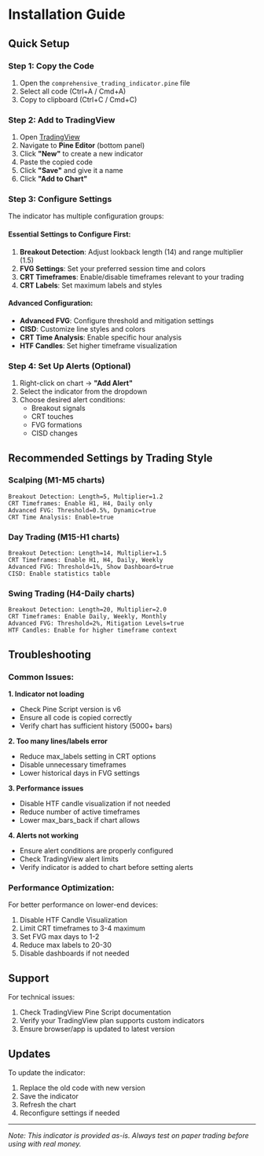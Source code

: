 # Installation Guide

## Quick Setup

### Step 1: Copy the Code
1. Open the `comprehensive_trading_indicator.pine` file
2. Select all code (Ctrl+A / Cmd+A)
3. Copy to clipboard (Ctrl+C / Cmd+C)

### Step 2: Add to TradingView
1. Open [TradingView](https://tradingview.com)
2. Navigate to **Pine Editor** (bottom panel)
3. Click **"New"** to create a new indicator
4. Paste the copied code
5. Click **"Save"** and give it a name
6. Click **"Add to Chart"**

### Step 3: Configure Settings
The indicator has multiple configuration groups:

#### Essential Settings to Configure First:
1. **Breakout Detection**: Adjust lookback length (14) and range multiplier (1.5)
2. **FVG Settings**: Set your preferred session time and colors
3. **CRT Timeframes**: Enable/disable timeframes relevant to your trading
4. **CRT Labels**: Set maximum labels and styles

#### Advanced Configuration:
- **Advanced FVG**: Configure threshold and mitigation settings
- **CISD**: Customize line styles and colors
- **CRT Time Analysis**: Enable specific hour analysis
- **HTF Candles**: Set higher timeframe visualization

### Step 4: Set Up Alerts (Optional)
1. Right-click on chart → **"Add Alert"**
2. Select the indicator from the dropdown
3. Choose desired alert conditions:
   - Breakout signals
   - CRT touches
   - FVG formations
   - CISD changes

## Recommended Settings by Trading Style

### Scalping (M1-M5 charts)
```
Breakout Detection: Length=5, Multiplier=1.2
CRT Timeframes: Enable H1, H4, Daily only
Advanced FVG: Threshold=0.5%, Dynamic=true
CRT Time Analysis: Enable=true
```

### Day Trading (M15-H1 charts)
```
Breakout Detection: Length=14, Multiplier=1.5
CRT Timeframes: Enable H1, H4, Daily, Weekly
Advanced FVG: Threshold=1%, Show Dashboard=true
CISD: Enable statistics table
```

### Swing Trading (H4-Daily charts)
```
Breakout Detection: Length=20, Multiplier=2.0
CRT Timeframes: Enable Daily, Weekly, Monthly
Advanced FVG: Threshold=2%, Mitigation Levels=true
HTF Candles: Enable for higher timeframe context
```

## Troubleshooting

### Common Issues:

**1. Indicator not loading**
- Check Pine Script version is v6
- Ensure all code is copied correctly
- Verify chart has sufficient history (5000+ bars)

**2. Too many lines/labels error**
- Reduce max_labels setting in CRT options
- Disable unnecessary timeframes
- Lower historical days in FVG settings

**3. Performance issues**
- Disable HTF candle visualization if not needed
- Reduce number of active timeframes
- Lower max_bars_back if chart allows

**4. Alerts not working**
- Ensure alert conditions are properly configured
- Check TradingView alert limits
- Verify indicator is added to chart before setting alerts

### Performance Optimization:

For better performance on lower-end devices:
1. Disable HTF Candle Visualization
2. Limit CRT timeframes to 3-4 maximum
3. Set FVG max days to 1-2
4. Reduce max labels to 20-30
5. Disable dashboards if not needed

## Support

For technical issues:
1. Check TradingView Pine Script documentation
2. Verify your TradingView plan supports custom indicators
3. Ensure browser/app is updated to latest version

## Updates

To update the indicator:
1. Replace the old code with new version
2. Save the indicator
3. Refresh the chart
4. Reconfigure settings if needed

---

*Note: This indicator is provided as-is. Always test on paper trading before using with real money.*